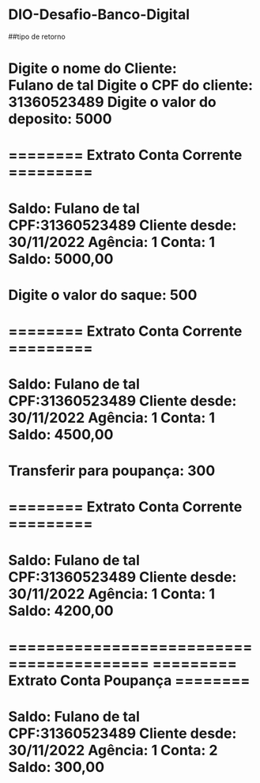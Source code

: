 # DIO-Desafio-Banco-Digital

##tipo de retorno

Digite o nome do Cliente:  
Fulano de tal
Digite o CPF do cliente: 
31360523489
Digite o valor do deposito: 
5000
=========================================
======== Extrato Conta Corrente =========
=========================================
Saldo: Fulano de tal
CPF:31360523489
Cliente desde: 30/11/2022
Agência: 1
Conta: 1
Saldo: 5000,00
=========================================
Digite o valor do saque: 
500
=========================================
======== Extrato Conta Corrente =========
=========================================
Saldo: Fulano de tal
CPF:31360523489
Cliente desde: 30/11/2022
Agência: 1
Conta: 1
Saldo: 4500,00
=========================================
Transferir para poupança: 
300
=========================================
======== Extrato Conta Corrente =========
=========================================
Saldo: Fulano de tal
CPF:31360523489
Cliente desde: 30/11/2022
Agência: 1
Conta: 1
Saldo: 4200,00
=========================================
=========================================
========= Extrato Conta Poupança ========
=========================================
Saldo: Fulano de tal
CPF:31360523489
Cliente desde: 30/11/2022
Agência: 1
Conta: 2
Saldo: 300,00
=========================================
